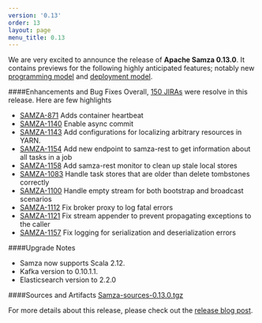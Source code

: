 ```yaml
---
version: '0.13'
order: 13
layout: page
menu_title: 0.13
---
```

<!--
   Licensed to the Apache Software Foundation (ASF) under one or more
   contributor license agreements.  See the NOTICE file distributed with
   this work for additional information regarding copyright ownership.
   The ASF licenses this file to You under the Apache License, Version 2.0
   (the "License"); you may not use this file except in compliance with
   the License.  You may obtain a copy of the License at

       http://www.apache.org/licenses/LICENSE-2.0

   Unless required by applicable law or agreed to in writing, software
   distributed under the License is distributed on an "AS IS" BASIS,
   WITHOUT WARRANTIES OR CONDITIONS OF ANY KIND, either express or implied.
   See the License for the specific language governing permissions and
   limitations under the License.
-->

We are very excited to announce the release of **Apache Samza 0.13.0**. It contains previews for the following highly anticipated features; notably new [programming model](http://samza.apache.org/startup/preview/#high-level-api) and [deployment model](http://samza.apache.org/startup/preview/#flexible-deployment-model).

####Enhancements and Bug Fixes
Overall, [150 JIRAs](https://issues.apache.org/jira/browse/SAMZA-1110?jql=project%20%3D%2012314526%20AND%20fixVersion%20%3D%200.13.0%20%20AND%20status%20%3D%20Resolved%20%20ORDER%20BY%20priority%20DESC%2C%20key%20ASC) were resolve in this release. Here are few highlights

- [SAMZA-871](https://issues.apache.org/jira/browse/SAMZA-871) Adds container heartbeat
- [SAMZA-1140](https://issues.apache.org/jira/browse/SAMZA-1140) Enable async commit
- [SAMZA-1143](https://issues.apache.org/jira/browse/SAMZA-1143) Add configurations for localizing arbitrary resources in YARN.
- [SAMZA-1154](https://issues.apache.org/jira/browse/SAMZA-1154) Add  new endpoint to samza-rest to get information about all tasks in a job
- [SAMZA-1158](https://issues.apache.org/jira/browse/SAMZA-1158) Add samza-rest monitor to clean up stale local stores
- [SAMZA-1083](https://issues.apache.org/jira/browse/SAMZA-1083) Handle task stores that are older than delete tombstones correctly
- [SAMZA-1100](https://issues.apache.org/jira/browse/SAMZA-1100) Handle empty stream for both bootstrap and broadcast scenarios
- [SAMZA-1112](https://issues.apache.org/jira/browse/SAMZA-1112) Fix broker proxy to log fatal errors
- [SAMZA-1121](https://issues.apache.org/jira/browse/SAMZA-1121) Fix stream appender to prevent propagating exceptions to the caller
- [SAMZA-1157](https://issues.apache.org/jira/browse/SAMZA-1157) Fix logging for serialization and deserialization errors

####Upgrade Notes
- Samza now supports Scala 2.12.
- Kafka version to 0.10.1.1.
- Elasticsearch version to 2.2.0

####Sources and Artifacts
[Samza-sources-0.13.0.tgz](http://www.apache.org/dyn/closer.cgi/samza/0.13.0)
 
For more details about this release, please check out the [release blog post](http://samza.apache.org/startup/releases/0.14/release-notes.html).
